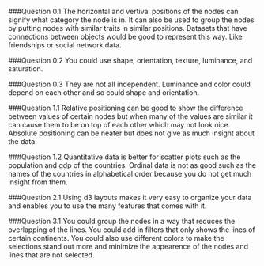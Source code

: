 ###Question 0.1
The horizontal and vertival positions of the nodes can signify what category the node is in. It can also be used to group the nodes by putting nodes with similar traits in similar positions. Datasets that have connections between objects would be good to represent this way. Like friendships or social network data.

###Question 0.2
You could use shape, orientation, texture, luminance, and saturation.

###Question 0.3
They are not all independent. Luminance and color could depend on each other and so could shape and orientation.


###Question 1.1
Relative positioning can be good to show the difference between values of certain nodes but when many of the values are similar it can cause them to be on top of each other which may not look nice. Absolute positioning can be neater but does not give as much insight about the data.

###Question 1.2
Quantitative data is better for scatter plots such as the population and gdp of the countries. Ordinal data is not as good such as the names of the countries in alphabetical order because you do not get much insight from them.

###Question 2.1
Using d3 layouts makes it very easy to organize your data and enables you to use the many features that comes with it.

###Question 3.1
You could group the nodes in a way that reduces the overlapping of the lines. You could add in filters that only shows the lines of certain continents. You could also use different colors to make the selections stand out more and minimize the appearence of the nodes and lines that are not selected.
